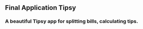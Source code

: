 ## Final Application Tipsy
### A beautiful Tipsy app for splitting bills, calculating tips.

<img src=" " style="width:300px;"/>
